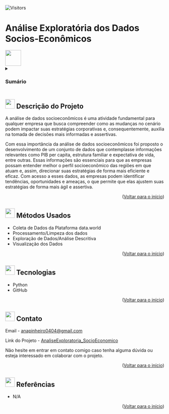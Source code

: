 <a name="readme-top"></a>

![Visitors](https://api.visitorbadge.io/api/visitors?path=https%3A%2F%2Fgithub.com%2Fanamariapego%2FAnaliseExploratoria_SocioEconomico&label=visitors&countColor=%2337d67a&style=flat-square&labelStyle=lower)

# Análise Exploratória dos Dados Socios-Econômicos
 <img src="https://user-images.githubusercontent.com/57241391/234729003-071e32a7-5bbf-49cf-85d2-5129ce49a74b.png" height="50">

<!-- Sumário -->
<details>
 <summary><h3>Sumário</h3></summary>
  <ol>
    <li><a href="#-descrição-do-projeto">Descrição do Projeto</a></li>
    <li><a href="#-métodos-usados">Métodos Usados</a></li>
    <li><a href="#-tecnologias">Tecnologias</a></li>
    <li><a href="#-contato">Contato</a></li>
    <li><a href="#-referências">Referências</a></li>
  </ol>
</details>

## <img src="https://github.com/anamariapego/EDA_Turnover_Rate/assets/57241391/aa2724e5-9f72-40da-926a-bdf2f66a2bf4" height="30"> Descrição do Projeto 
 
 A análise de dados socioeconômicos é uma atividade fundamental para qualquer empresa que busca compreender como as mudanças no cenário podem impactar suas estratégias corporativas e, consequentemente, auxilia na tomada de decisões mais informadas e assertivas.
 
Com essa importância da análise de dados socioeconômicos foi proposto o desenvolvimento de um conjunto de dados que contemplasse informações relevantes como PIB per capita, estrutura familiar e expectativa de vida, entre outras. Essas informações são essenciais para que as empresas possam entender melhor o perfil socioeconômico das regiões em que atuam e, assim, direcionar suas estratégias de forma mais eficiente e eficaz. Com acesso a esses dados, as empresas podem identificar tendências, oportunidades e ameaças, o que permite que elas ajustem suas estratégias de forma mais ágil e assertiva.

<p align="right">(<a href="#readme-top">Voltar para o início</a>)</p>


## <img src="https://user-images.githubusercontent.com/57241391/217636535-f4831826-c808-4a6c-9598-664e0eedfc14.png" height="30"> Métodos Usados

* Coleta de Dados da Plataforma data.world
* Processamento/Limpeza dos dados
* Exploração de Dados/Análise Descritiva
* Visualização dos Dados

<p align="right">(<a href="#readme-top">Voltar para o início</a>)</p>

## <img src="https://user-images.githubusercontent.com/57241391/217635773-9ad89821-c574-4962-9b11-1d599d068490.png" height="30"> Tecnologias

* Python
* GitHub

<p align="right">(<a href="#readme-top">Voltar para o início</a>)</p>

## <img src="https://user-images.githubusercontent.com/57241391/217637444-71fb0baf-2675-4da8-b85f-fe5ee2ffd4c2.png" height="30"> Contato

Email - <anapinheiro0404@gmail.com>

Link do Projeto - [AnaliseExploratoria_SocioEconomico](https://github.com/anamariapego/AnaliseExploratoria_SocioEconomico)

Não hesite em entrar em contato comigo caso tenha alguma dúvida ou esteja interessado em colaborar com o projeto.

<p align="right">(<a href="#readme-top">Voltar para o início</a>)</p>

## <img src="https://user-images.githubusercontent.com/57241391/217642578-1de992a9-8b94-41fc-b193-1ba0b8cd4141.png" height="30"> Referências

* N/A
  


<p align="right">(<a href="#readme-top">Voltar para o início</a>)</p>

<!-- links -->
